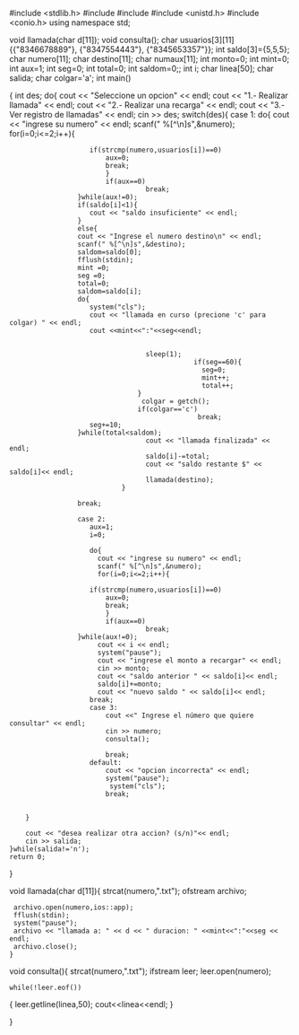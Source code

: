 #include <stdlib.h>
#include <iostream>
#include <fstream>
#include <unistd.h>
#include <conio.h>
using namespace std;

void llamada(char d[11]);
void consulta();
char usuarios[3][11]{{"8346678889"},
                     {"8347554443"},
					 {"8345653357"}};
int saldo[3]={5,5,5};
char numero[11];
char destino[11];
char numaux[11];
int monto=0;
int mint=0;
int aux=1;
int seg=0;
int total=0;
int saldom=0;;
int i;
char linea[50];
char salida;
char colgar='a';
int main()

{
	int des;
	do{
    cout << "Seleccione un opcion" << endl;
    cout << "1.- Realizar llamada" << endl;
    cout << "2.- Realizar una recarga" << endl;
    cout << "3.- Ver registro de llamadas" << endl;
    cin >> des;
    switch(des){
    			case 1: 
    			do{
					 	  cout << "ingrese su numero" << endl;
					 	  scanf(" %[^\n]s",&numero);
					 	  for(i=0;i<=2;i++){
    				 	
    				 	if(strcmp(numero,usuarios[i])==0)
    				 		aux=0;
    				 		break;
    				 		}
    				 		if(aux==0)
    				 				  break;
    				 }while(aux!=0);
    				 if(saldo[i]<1){
    				 	cout << "saldo insuficiente" << endl;
    				 }
    				 else{
    				 cout << "Ingrese el numero destino\n" << endl;
    				 scanf(" %[^\n]s",&destino);
    				 saldom=saldo[0];
    				 fflush(stdin);
    				 mint =0;
    				 seg =0;
    				 total=0;
    				 saldom=saldo[i];
    				 do{
    				 	system("cls");
    				 	cout << "llamada en curso (precione 'c' para colgar) " << endl;
    				 	cout <<mint<<":"<<seg<<endl; 
    				 				  
    				 				  		
    				 				  sleep(1);
    				 				  			  if(seg==60){
    				 				  			  	seg=0;
    				 				  			  	mint++;
    				 				  			  	total++;
				  			  		}
				  			  		 colgar = getch();
				  			  		if(colgar=='c')
				  			  					   break;
	  			  		seg+=10;
    				 }while(total<saldom);
    				 				  cout << "llamada finalizada" << endl; 
    				 				  saldo[i]-=total;
    				 				  cout << "saldo restante $" << saldo[i]<< endl;
    				 				  llamada(destino);
    				 			}
    				 				  
					 break;	
					
					 case 2:
					 	aux=1;
					 	i=0;
					 	
					 	do{
					 	  cout << "ingrese su numero" << endl;
					 	  scanf(" %[^\n]s",&numero);
					 	  for(i=0;i<=2;i++){
    				 	
    				 	if(strcmp(numero,usuarios[i])==0)
    				 		aux=0;
    				 		break;
    				 		}
    				 		if(aux==0)
    				 				  break;
    				 }while(aux!=0);
	 				      cout << i << endl;
	 				      system("pause");
	 				      cout << "ingrese el monto a recargar" << endl;
	 				      cin >> monto;
	 				      cout << "saldo anterior " << saldo[i]<< endl;
	 				      saldo[i]+=monto;
	 				      cout << "nuevo saldo " << saldo[i]<< endl;
					 	break;
					 	case 3:
					 		cout <<" Ingrese el número que quiere consultar" << endl;
					 		cin >> numero;
					 		consulta();
					 		
					 		break;
					 	default:
					 		cout << "opcion incorrecta" << endl;
					 		system("pause");
							 system("cls");
					 		break;
    	
    	
		}
                                      
		cout << "desea realizar otra accion? (s/n)"<< endl;
    	cin >> salida;
	}while(salida!='n');
    return 0;
}

void llamada(char d[11]){
	strcat(numero,".txt");
	ofstream archivo;
	
     archivo.open(numero,ios::app);
     fflush(stdin);
     system("pause");
 	 archivo << "llamada a: " << d << " duracion: " <<mint<<":"<<seg << endl;
 	 archivo.close();
   	}
	
void consulta(){
	strcat(numero,".txt");
	ifstream leer;
	leer.open(numero);
	
	while(!leer.eof())
{
                  leer.getline(linea,50);
                  cout<<linea<<endl;
}
	
}
